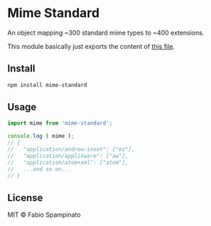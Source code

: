 # Mime Standard

An object mapping ~300 standard mime types to ~400 extensions.

This module basically just exports the content of [this file](https://github.com/broofa/mime/blob/340d2b0e175586016b1769a77149937b0bb3fc4e/types%2Fstandard.js).

## Install

```sh
npm install mime-standard
```

## Usage

```ts
import mime from 'mime-standard';

console.log ( mime );
// {
//   "application/andrew-inset": ["ez"],
//   "application/applixware": ["aw"],
//   "application/atom+xml": ["atom"],
//   ...and so on...
// }
```

## License

MIT © Fabio Spampinato
